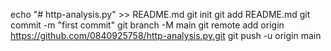 echo "# http-analysis.py" >> README.md 
git init 
git add README.md 
git commit -m "first commit" 
git branch -M main 
git remote add origin https://github.com/0840925758/http-analysis.py.git
 git push -u origin main
